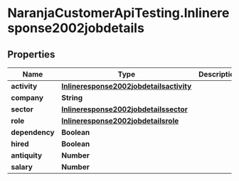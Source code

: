 # NaranjaCustomerApiTesting.Inlineresponse2002jobdetails

## Properties

Name | Type | Description | Notes
------------ | ------------- | ------------- | -------------
**activity** | [**Inlineresponse2002jobdetailsactivity**](Inlineresponse2002jobdetailsactivity.md) |  | [optional] 
**company** | **String** |  | [optional] 
**sector** | [**Inlineresponse2002jobdetailssector**](Inlineresponse2002jobdetailssector.md) |  | [optional] 
**role** | [**Inlineresponse2002jobdetailsrole**](Inlineresponse2002jobdetailsrole.md) |  | [optional] 
**dependency** | **Boolean** |  | [optional] 
**hired** | **Boolean** |  | [optional] 
**antiquity** | **Number** |  | [optional] 
**salary** | **Number** |  | [optional] 


